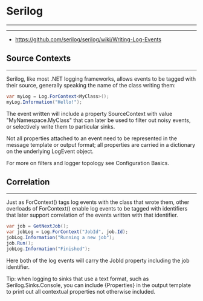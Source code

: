 # Serilog
---
---
- https://github.com/serilog/serilog/wiki/Writing-Log-Events

## Source Contexts
---
Serilog, like most .NET logging frameworks, allows events to be tagged with their source, generally speaking the name of the class writing them:

``` cs
var myLog = Log.ForContext<MyClass>();
myLog.Information("Hello!");
```
The event written will include a property SourceContext with value "MyNamespace.MyClass" that can later be used to filter out noisy events, or selectively write them to particular sinks.

Not all properties attached to an event need to be represented in the message template or output format; all properties are carried in a dictionary on the underlying LogEvent object.

For more on filters and logger topology see Configuration Basics.

## Correlation
---
Just as ForContext<T>() tags log events with the class that wrote them, other overloads of ForContext() enable log events to be tagged with identifiers that later support correlation of the events written with that identifier.

``` cs
var job = GetNextJob();
var jobLog = Log.ForContext("JobId", job.Id);
jobLog.Information("Running a new job");
job.Run();
jobLog.Information("Finished");
```
Here both of the log events will carry the JobId property including the job identifier.

Tip: when logging to sinks that use a text format, such as Serilog.Sinks.Console, you can include {Properties} in the output template to print out all contextual properties not otherwise included.

